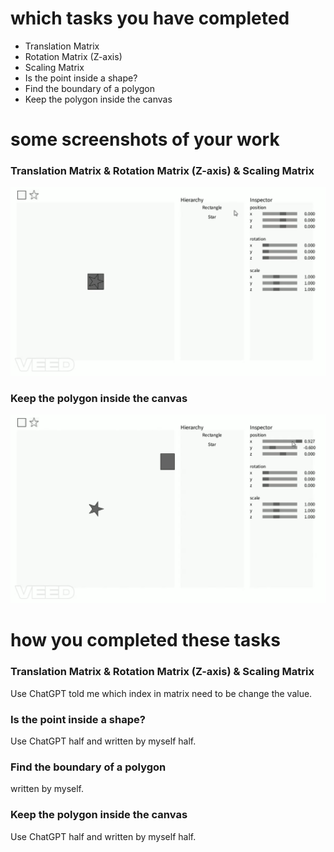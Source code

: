 # which tasks you have completed
- Translation Matrix
- Rotation Matrix (Z-axis)
- Scaling Matrix
- Is the point inside a shape?
- Find the boundary of a polygon
- Keep the polygon inside the canvas

# some screenshots of your work
### Translation Matrix & Rotation Matrix (Z-axis) & Scaling Matrix
![line.gif](./data/video1.gif)
### Keep the polygon inside the canvas
![line.gif](./data/video2.gif)


# how you completed these tasks
### Translation Matrix & Rotation Matrix (Z-axis) & Scaling Matrix
Use ChatGPT told me which index in matrix need to be change the value.
### Is the point inside a shape?
Use ChatGPT half and written by myself half.
### Find the boundary of a polygon
written by myself.
### Keep the polygon inside the canvas
Use ChatGPT half and written by myself half.
